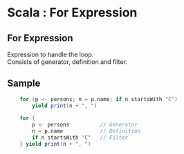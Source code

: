 # Scala : For Expression

## For Expression
Expression to handle the loop.  
Consists of generator, definition and filter.  

## Sample
```Scala
    for (p <- persons; n = p.name; if n startsWith "C")
        yield print(n + ", ")
        
    for {
        p <- persons          // Generator
        n = p.name            // Definition
        if n startsWith "C"   // Filter
    } yield print(n + ", ")
```
